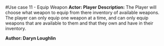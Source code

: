 #Use case 11 - Equip Weapon
**Actor: Player**
**Description:** The Player will choose what weapon to equip from there inventory of available weapons. The player can only equip one weapon at a time, and can only equip weapons that are available to them and that they own and have in their inventory.

**Author: Daryn Loughlin**
